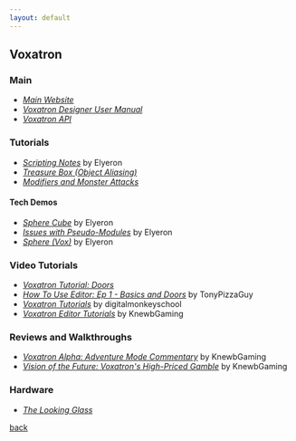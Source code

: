 ```yaml
---
layout: default
---
```


## Voxatron

### Main

* _[Main Website](https://www.lexaloffle.com/voxatron.php)_
* _[Voxatron Designer User Manual](https://www.lexaloffle.com/vox_manual.html)_
* _[Voxatron API](https://www.lexaloffle.com/vox_api.txt)_

### Tutorials

* _[Scripting Notes](https://www.lexaloffle.com/bbs/?tid=32744)_ by Elyeron
* _[Treasure Box (Object Aliasing)](https://www.lexaloffle.com/bbs/?tid=1699)_
* _[Modifiers and Monster Attacks](https://www.lexaloffle.com/bbs/?tid=1448)_

#### Tech Demos

* _[Sphere Cube](https://www.lexaloffle.com/bbs/?tid=32833)_ by Elyeron
* _[Issues with Pseudo-Modules](https://www.lexaloffle.com/bbs/?tid=32775)_ by Elyeron
* _[Sphere (Vox)](https://www.lexaloffle.com/bbs/?tid=32747)_ by Elyeron

### Video Tutorials

* _[Voxatron Tutorial: Doors](https://www.youtube.com/watch?v=5A5HYWTyuzg)_
* _[How To Use Editor: Ep 1 - Basics and Doors](https://www.youtube.com/watch?v=pYA67UUq6IU)_ by TonyPizzaGuy
* _[Voxatron Tutorials](https://www.youtube.com/playlist?list=PL9PPB6mawOBWzuPQAz_qPI6lWKMJBiwi1)_ by digitalmonkeyschool
* _[Voxatron Editor Tutorials](https://www.youtube.com/playlist?list=PL59C1C593D2CD991B)_ by KnewbGaming

### Reviews and Walkthroughs

* _[Voxatron Alpha: Adventure Mode Commentary](https://www.youtube.com/watch?v=wDDKUCVfRXA)_ by KnewbGaming
* _[Vision of the Future: Voxatron's High-Priced Gamble](https://www.polygon.com/features/2013/8/28/4460616/voxatron-lexaloffle)_ by KnewbGaming

### Hardware

* _[The Looking Glass](https://lookingglassfactory.com/)_

[back](../)
